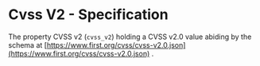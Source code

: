 # Cvss V2 - Specification

The property CVSS v2 (`cvss_v2`) holding a CVSS v2.0 value abiding by the schema
at
[https://www.first.org/cvss/cvss-v2.0.json](https://www.first.org/cvss/cvss-v2.0.json)
.
